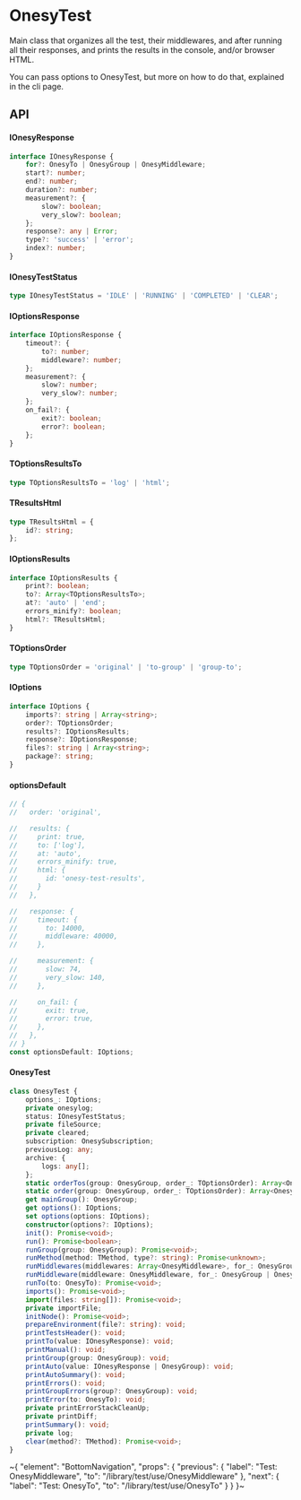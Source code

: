
# OnesyTest

Main class that organizes all the test, their middlewares, and after running all their responses, and prints the results in the console, and/or browser HTML.

You can pass options to OnesyTest, but more on how to do that, explained in the cli page.

## API

#### IOnesyResponse

```ts
interface IOnesyResponse {
    for?: OnesyTo | OnesyGroup | OnesyMiddleware;
    start?: number;
    end?: number;
    duration?: number;
    measurement?: {
        slow?: boolean;
        very_slow?: boolean;
    };
    response?: any | Error;
    type?: 'success' | 'error';
    index?: number;
}
```

#### IOnesyTestStatus

```ts
type IOnesyTestStatus = 'IDLE' | 'RUNNING' | 'COMPLETED' | 'CLEAR';
```

#### IOptionsResponse

```ts
interface IOptionsResponse {
    timeout?: {
        to?: number;
        middleware?: number;
    };
    measurement?: {
        slow?: number;
        very_slow?: number;
    };
    on_fail?: {
        exit?: boolean;
        error?: boolean;
    };
}
```

#### TOptionsResultsTo

```ts
type TOptionsResultsTo = 'log' | 'html';
```

#### TResultsHtml

```ts
type TResultsHtml = {
    id?: string;
};
```

#### IOptionsResults

```ts
interface IOptionsResults {
    print?: boolean;
    to?: Array<TOptionsResultsTo>;
    at?: 'auto' | 'end';
    errors_minify?: boolean;
    html?: TResultsHtml;
}
```

#### TOptionsOrder

```ts
type TOptionsOrder = 'original' | 'to-group' | 'group-to';
```

#### IOptions

```ts
interface IOptions {
    imports?: string | Array<string>;
    order?: TOptionsOrder;
    results?: IOptionsResults;
    response?: IOptionsResponse;
    files?: string | Array<string>;
    package?: string;
}
```

#### optionsDefault

```ts
// {
//   order: 'original',

//   results: {
//     print: true,
//     to: ['log'],
//     at: 'auto',
//     errors_minify: true,
//     html: {
//       id: 'onesy-test-results',
//     }
//   },

//   response: {
//     timeout: {
//       to: 14000,
//       middleware: 40000,
//     },

//     measurement: {
//       slow: 74,
//       very_slow: 140,
//     },

//     on_fail: {
//       exit: true,
//       error: true,
//     },
//   },
// }
const optionsDefault: IOptions;
```

#### OnesyTest

```ts
class OnesyTest {
    options_: IOptions;
    private onesylog;
    status: IOnesyTestStatus;
    private fileSource;
    private cleared;
    subscription: OnesySubscription;
    previousLog: any;
    archive: {
        logs: any[];
    };
    static orderTos(group: OnesyGroup, order_: TOptionsOrder): Array<OnesyTo | OnesyGroup>;
    static order(group: OnesyGroup, order_: TOptionsOrder): Array<OnesyTo | OnesyGroup>;
    get mainGroup(): OnesyGroup;
    get options(): IOptions;
    set options(options: IOptions);
    constructor(options?: IOptions);
    init(): Promise<void>;
    run(): Promise<boolean>;
    runGroup(group: OnesyGroup): Promise<void>;
    runMethod(method: TMethod, type?: string): Promise<unknown>;
    runMiddlewares(middlewares: Array<OnesyMiddleware>, for_: OnesyGroup | OnesyTo): Promise<void>;
    runMiddleware(middleware: OnesyMiddleware, for_: OnesyGroup | OnesyTo): Promise<void>;
    runTo(to: OnesyTo): Promise<void>;
    imports(): Promise<void>;
    import(files: string[]): Promise<void>;
    private importFile;
    initNode(): Promise<void>;
    prepareEnvironment(file?: string): void;
    printTestsHeader(): void;
    printTo(value: IOnesyResponse): void;
    printManual(): void;
    printGroup(group: OnesyGroup): void;
    printAuto(value: IOnesyResponse | OnesyGroup): void;
    printAutoSummary(): void;
    printErrors(): void;
    printGroupErrors(group?: OnesyGroup): void;
    printError(to: OnesyTo): void;
    private printErrorStackCleanUp;
    private printDiff;
    printSummary(): void;
    private log;
    clear(method?: TMethod): Promise<void>;
}
```


~{
  "element": "BottomNavigation",
  "props": {
    "previous": {
      "label": "Test: OnesyMiddleware",
      "to": "/library/test/use/OnesyMiddleware"
    },
    "next": {
      "label": "Test: OnesyTo",
      "to": "/library/test/use/OnesyTo"
    }
  }
}~
